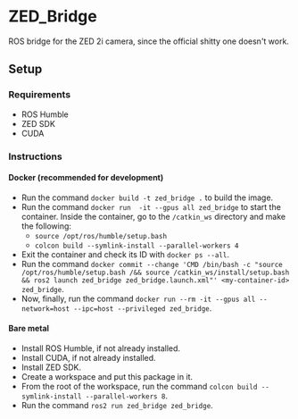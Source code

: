 # ZED_Bridge
ROS bridge for the ZED 2i camera, since the official shitty one doesn't work.

## Setup

### Requirements
- ROS Humble
- ZED SDK
- CUDA

### Instructions

#### Docker (recommended for development)
- Run the command `docker build -t zed_bridge .` to build the image.
- Run the command `docker run  -it --gpus all zed_bridge` to start the container. Inside the container, go to the `/catkin_ws` directory and make the following:
    - `source /opt/ros/humble/setup.bash`
    - `colcon build --symlink-install --parallel-workers 4`
- Exit the container and check its ID with `docker ps --all`.
- Run the command `docker commit --change 'CMD /bin/bash -c "source /opt/ros/humble/setup.bash /&& source /catkin_ws/install/setup.bash && ros2 launch zed_bridge zed_bridge.launch.xml"' <my-container-id> zed_bridge`.
- Now, finally, run the command `docker run --rm -it --gpus all --network=host --ipc=host --privileged zed_bridge`.

#### Bare metal
- Install ROS Humble, if not already installed.
- Install CUDA, if not already installed.
- Install ZED SDK.
- Create a workspace and put this package in it.
- From the root of the workspace, run the command `colcon build --symlink-install --parallel-workers 8`.
- Run the command `ros2 run zed_bridge zed_bridge`.
